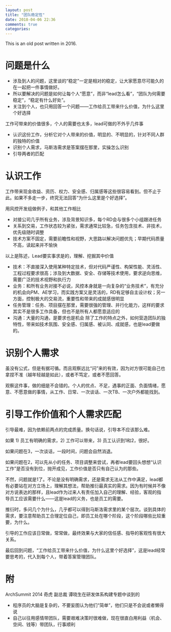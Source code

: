 ```yaml
---
layout: post
title: "团队稳定性"
date: 2018-04-06 22:36
comments: true
categories: 
---
```


This is an old post written in 2016.

# 问题是什么

- 涉及到人的问题，这里谈的“稳定”一定是相对的稳定，让大家愿意尽可能久的在一起把一件事情做好。
- 所以要解决的问题是如何让每个人“愿意”，而非“lead怎么看”，“团队为何需要稳定”，“稳定有什么好处”。
- 关注到个人，也只用回答一个问题——工作给员工带来什么价值，为什么这里个好选择

工作可带来的价值很多，个人的需要也太多，lead可做的不外乎几件事

- 认识这份工作，分析它对个人带来的价值，明显的、不明显的，针对不同人群的独特的价值
- 识别个人需求，马斯洛需求是答案摆在那里，实操怎么识别
- 引导两者的匹配

# 认识工作

工作带来现金收益、资历、权力、安全感、归属感等这些很容易看到。但不止于此。如果不多走一步，终究无法回答“为什么这里是个好选择”。

用风控开发组做例子，和其他工作相比

- 对接公司几乎所有业务，涉及背景知识多，每个RD会与很多个小组跟进任务
- 关系到交易，工作状态较为紧张，需求通常比较急，任务包含技术、非技术，优先级随时调整
- 技术方案不固定，需要前瞻性和视野，大思路以解决问题优先；早期代码质量不高，读起来并不愉快

以上是陈述，Lead要实事求是的，理解、挖掘其中价值

- 技术：不直接深入使用某种特定技术，但对代码严谨性、构架性能、灵活性、工程过程要求很高；涉及到大数据、安全、存储等技术使用，要求逆向思维，需要广泛的技术视野和执行力
- 业务：和所有业务对接不必说，风控本身就是一向复杂的“业务技术”，有充分的机会向PM、AE学习，而实践方案又是灵活的，RD有足够自主设计权；另一方面，控制极大的交易流，重要性和带来的成就感很明显
- 任务管理：任务、项目摆在那里，需要很强的管理、并行化能力，这样的要求其实不是很多工作具备，但也不是所有人都愿意适应的
- 沟通：大量的沟通，是要求也是机会
除了工作的特点之外，如何营造团队的独特性，带来如技术氛围、安全感、归属感、被认同、成就感，也是lead要做的。

# 识别个人需求

虽没有公式，但是有据可循。而且观察远比“问”来的有效，因为对方很可能自己也拿捏不准（越年轻越是如此），或者不笃定，或者不愿回答。

观察这件事，做的细是不会错的。个人的优点、不足，遇事的正面、负面情绪，愿意、不愿意做的事情，从工作、日常、一次谈话、一次TB、一次户外都能找到。

# 引导工作价值和个人需求匹配

引导最难，因为依赖前两点的完成质量。换句话说，引导本不应该那么难。

如果 1) 员工有明确的需求，2) 工作可以带来，3) 员工认识到1和2，很好。

如果问题在3，一次谈话，一段时间，问题会自然消退。

如果问题在2，可以先从小的任务、项目调整来尝试，再者lead要回头想想“认识工作”是否没有到位，抛开成见，工作价值是否只有自己认为的那些。

不然，问题就是1了。不论是没有明确需求，还是需求无法从工作中满足，lead都有必要站在对方立场上，理解其想法，帮助推衍最真实的需求。因为有时候并不像对方说表达的那样，且lead作为过来人有责任加入自己的理解、经验，客观的指导员工应该需要什么——这是lead的义务，也是员工的需要。

推衍时，多问几个为什么，几乎都可以得到马斯洛需求里的某个层次。谈到具体的需求，要注意帮助员工合理定位自己，即员工处在哪个阶段，这个阶段哪些比较重要，为什么。

引导的工作应该日常做，常常做，最终效果与大家的信任感、指导的客观性有很大关系。

最后回到问题，“工作给员工带来什么价值，为什么这里个好选择”，这是lead经常要思考的，代入到每个人，带着答案管理团队。


# 附

ArchSummit 2014 奇虎 副总裁 谭晓生在研发体系构建专题中谈到的

- 程序员的大脑是复杂的，不要妄图认为他们“简单”，他们只是不会说或者懒得说
- 自己以往用感情带团队，需要艰难决策时很难做，现在很直白用利益（机会、空间、钱等）带团队，行事顺利

